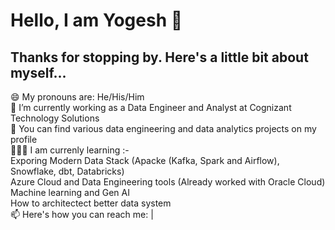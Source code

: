 # **Hello, I am Yogesh 👋**  <br>
##  **Thanks for stopping by. Here's a little bit about myself...** <br>

😄 My pronouns are: He/His/Him <br>
🔭 I’m currently working as a Data Engineer and Analyst at Cognizant Technology Solutions <br>
🤘 You can find various data engineering and data analytics projects on my profile <br>
🧑🏻‍🏫 I am currenly learning :- <br>
Exporing Modern Data Stack (Apacke (Kafka, Spark and Airflow), Snowflake, dbt, Databricks) <br>
Azure Cloud and Data Engineering tools (Already worked with Oracle Cloud) <br>
Machine learning and Gen AI <br>
How to architectect better data system <br>
📫 Here's how you can reach me:  | 
